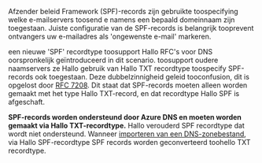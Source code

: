 Afzender beleid Framework (SPF)-records zijn gebruikte toospecifying welke e-mailservers toosend e namens een bepaald domeinnaam zijn toegestaan.  Juiste configuratie van de SPF-records is belangrijk tooprevent ontvangers uw e-mailadres als 'ongewenste e-mail' markeren.

een nieuwe 'SPF' recordtype toosupport Hallo RFC's voor DNS oorspronkelijk geïntroduceerd in dit scenario. toosupport oudere naamservers ze Hallo gebruik van Hallo TXT recordtype toospecify SPF-records ook toegestaan.  Deze dubbelzinnigheid geleid tooconfusion, dit is opgelost door [RFC 7208](http://tools.ietf.org/html/rfc7208#section-3.1).  Dit staat dat SPF-records moeten alleen worden gemaakt met het type Hallo TXT-record, en dat recordtype Hallo SPF is afgeschaft.

**SPF-records worden ondersteund door Azure DNS en moeten worden gemaakt via Hallo TXT-recordtype.** Hallo verouderd SPF recordtype dat wordt niet ondersteund. Wanneer [importeren van een DNS-zonebestand](../articles/dns/dns-import-export.md), via Hallo SPF-recordtype SPF records worden geconverteerd toohello TXT recordtype.
